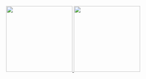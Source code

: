 <div>
  <a href="https://github.com/MackintoshDev">
  <img height="180em" src="https://github-readme-stats.vercel.app/api?username=MackintoshDev&show_icons=true&theme=dracula&include_all_commits=true&count_private=true"/>
  <img height="180em" src="https://github-readme-stats.vercel.app/api/top-langs/?username=MackintoshDev&layout=compact&langs_count=7&theme=dracula"/>
</div>
